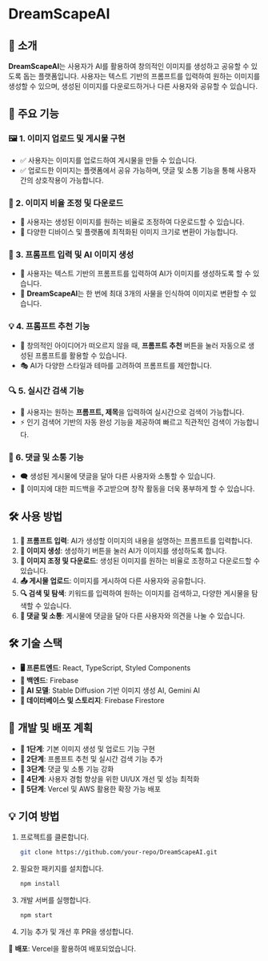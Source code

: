 # DreamScapeAI

## 📌 소개

**DreamScapeAI**는 사용자가 AI를 활용하여 창의적인 이미지를 생성하고 공유할 수 있도록 돕는 플랫폼입니다. 사용자는 텍스트 기반의 프롬프트를 입력하여 원하는 이미지를 생성할 수 있으며, 생성된 이미지를 다운로드하거나 다른 사용자와 공유할 수 있습니다.

## 🚀 주요 기능

### 🖼️ 1. 이미지 업로드 및 게시물 구현

- ✅ 사용자는 이미지를 업로드하여 게시물을 만들 수 있습니다.
- ✅ 업로드한 이미지는 플랫폼에서 공유 가능하며, 댓글 및 소통 기능을 통해 사용자 간의 상호작용이 가능합니다.

### 🔄 2. 이미지 비율 조정 및 다운로드

- 📏 사용자는 생성된 이미지를 원하는 비율로 조정하여 다운로드할 수 있습니다.
- 📱 다양한 디바이스 및 플랫폼에 최적화된 이미지 크기로 변환이 가능합니다.

### 🎨 3. 프롬프트 입력 및 AI 이미지 생성

- 📝 사용자는 텍스트 기반의 프롬프트를 입력하여 AI가 이미지를 생성하도록 할 수 있습니다.
- 🎯 **DreamScapeAI**는 한 번에 최대 3개의 사물을 인식하여 이미지로 변환할 수 있습니다.

### 💡 4. 프롬프트 추천 기능

- 🔄 창의적인 아이디어가 떠오르지 않을 때, **프롬프트 추천** 버튼을 눌러 자동으로 생성된 프롬프트를 활용할 수 있습니다.
- 🎭 AI가 다양한 스타일과 테마를 고려하여 프롬프트를 제안합니다.

### 🔍 5. 실시간 검색 기능

- 🔎 사용자는 원하는 **프롬프트, 제목**을 입력하여 실시간으로 검색이 가능합니다.
- ⚡ 인기 검색어 기반의 자동 완성 기능을 제공하여 빠르고 직관적인 검색이 가능합니다.

### 💬 6. 댓글 및 소통 기능

- 🗨️ 생성된 게시물에 댓글을 달아 다른 사용자와 소통할 수 있습니다.
- 🤝 이미지에 대한 피드백을 주고받으며 창작 활동을 더욱 풍부하게 할 수 있습니다.

## 🛠️ 사용 방법

1. **📝 프롬프트 입력**: AI가 생성할 이미지의 내용을 설명하는 프롬프트를 입력합니다.
2. **🎨 이미지 생성**: 생성하기 버튼을 눌러 AI가 이미지를 생성하도록 합니다.
3. **📏 이미지 조정 및 다운로드**: 생성된 이미지를 원하는 비율로 조정하고 다운로드할 수 있습니다.
4. **📤 게시물 업로드**: 이미지를 게시하여 다른 사용자와 공유합니다.
5. **🔍 검색 및 탐색**: 키워드를 입력하여 원하는 이미지를 검색하고, 다양한 게시물을 탐색할 수 있습니다.
6. **💬 댓글 및 소통**: 게시물에 댓글을 달아 다른 사용자와 의견을 나눌 수 있습니다.

## 🛠️ 기술 스택

- **🖥️ 프론트엔드**: React, TypeScript, Styled Components
- **🔗 백엔드**: Firebase
- **🤖 AI 모델**: Stable Diffusion 기반 이미지 생성 AI, Gemini AI
- **💾 데이터베이스 및 스토리지**: Firebase Firestore

## 📅 개발 및 배포 계획

- **📌 1단계**: 기본 이미지 생성 및 업로드 기능 구현
- **📌 2단계**: 프롬프트 추천 및 실시간 검색 기능 추가
- **📌 3단계**: 댓글 및 소통 기능 강화
- **📌 4단계**: 사용자 경험 향상을 위한 UI/UX 개선 및 성능 최적화
- **📌 5단계**: Vercel 및 AWS 활용한 확장 가능 배포

## 💡 기여 방법

1. 프로젝트를 클론합니다.
   ```sh
   git clone https://github.com/your-repo/DreamScapeAI.git
   ```
2. 필요한 패키지를 설치합니다.
   ```sh
   npm install
   ```
3. 개발 서버를 실행합니다.
   ```sh
   npm start
   ```
4. 기능 추가 및 개선 후 PR을 생성합니다.

📢 **배포**: Vercel을 활용하여 배포되었습니다.
